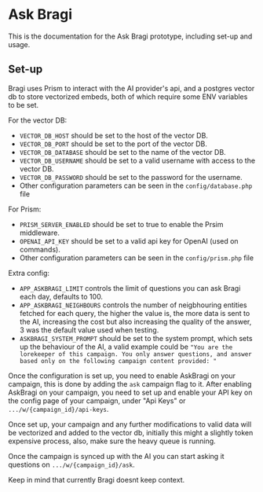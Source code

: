 # Ask Bragi

This is the documentation for the Ask Bragi prototype, including set-up and usage.

## Set-up

Bragi uses Prism to interact with the AI provider's api, and a postgres vector db to store vectorized embeds, both of which require some ENV variables to be set.

For the vector DB:
* `VECTOR_DB_HOST` should be set to the host of the vector DB.
* `VECTOR_DB_PORT` should be set to the port of the vector DB.
* `VECTOR_DB_DATABASE` should be set to the name of the vector DB.
* `VECTOR_DB_USERNAME` should be set to a valid username with access to the vector DB.
* `VECTOR_DB_PASSWORD` should be set to the password for the username.
* Other configuration parameters can be seen in the `config/database.php` file

For Prism:
* `PRISM_SERVER_ENABLED` should be set to true to enable the Prsim middleware.
* `OPENAI_API_KEY` should be set to a valid api key for OpenAI (used on commands).
* Other configuration parameters can be seen in the `config/prism.php` file

Extra config:
* `APP_ASKBRAGI_LIMIT` controls the limit of questions you can ask Bragi each day, defaults to 100.
* `APP_ASKBRAGI_NEIGHBOURS` controls the number of neigbhouring entities fetched for each query, the higher the value is, the more data is sent to the AI, increasing the cost but also increasing the quality of the answer, 3 was the default value used when testing.
* `ASKBRAGI_SYSTEM_PROMPT` should be set to the system prompt, which sets up the behaviour of the AI, a valid example could be `"You are the lorekeeper of this campaign. You only answer questions, and answer based only on the following campaign content provided: "`

Once the configuration is set up, you need to enable AskBragi on your campaign, this is done by adding the `ask` campaign flag to it.
After enabling AskBragi on your campaign, you need to set up and enable your API key on the config page of your campaign, under "Api Keys" or `.../w/{campaign_id}/api-keys`.

Once set up, your campaign and any further modifications to valid data will be vectorized and added to the vector db, initially this might a slightly token expensive process, also, make sure the heavy queue is running.

Once the campaign is synced up with the AI you can start asking it questions on `.../w/{campaign_id}/ask`.

Keep in mind that currently Bragi doesnt keep context.
